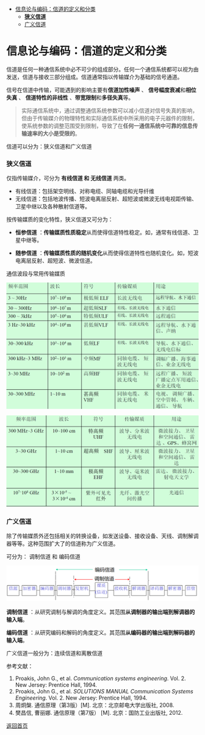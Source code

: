 - [信息论与编码：信道的定义和分类](#信息论与编码信道的定义和分类)
    - [**狭义信道**](#狭义信道)
    - [广义信道](#广义信道)


# 信息论与编码：信道的定义和分类

信道是任何一种通信系统中必不可少的组成部分。任何一个通信系统都可以视为由发送，信道与接收三部分组成。信道通常指以传输媒介为基础的信号通道。

信号在信道中传输，可能遇到的影响主要有**信道加性噪声** 、 **信号幅度衰减**和**相位失真** 、 **信道特性的非线性** 、**带宽限制**和**多径失真**等。

> 实际通信系统中，通过调整通信系统参数可以减小信道对信号失真的影响，但由于传输媒介的物理特性和实际通信系统中所采用的电子元器件的限制，使系统参数的调整范围受到限制，导致了在**任何一通信系统中可靠的信息传输速率的大小是受限的**。

信道可以分为：狭义信道和广义信道

### **狭义信道** 

仅指传输媒介，可分为 **有线信道 和 无线信道** 两类。

+ 有线信道：包括架空明线、对称电缆、同轴电缆和光导纤维
+ 无线信道：包括地波传播、短波电离层反射、超短波或微波无线电视距传输、卫星中继以及各种散射信道等。


按传输媒质的变化特性，狭义信道又可分为：

+ **恒参信道** ：**传输媒质性质稳定**从而使得信道特性稳定。如，通常有线信道、卫星中继等。

+ **随参信道** ：**传输媒质性质的随机变化**从而使得信道特性也随机变化。如，短波电离层反射、超短波、微波信道。

通信波段与常用传输媒质

![](https://raw.githubusercontent.com/timerring/picgo/master/picbed/image-20221118172609909.png)

![](https://raw.githubusercontent.com/timerring/picgo/master/picbed/image-20221118172624598.png)

### 广义信道

除了传输媒质外还包括相关的转换设备，如发送设备、接收设备、天线、调制解调器等等。这种范围扩大了的信道称为广义信道。

可分为： 调制信道 和 编码信道

![](https://raw.githubusercontent.com/timerring/picgo/master/picbed/image-20221118183730365.png)

**调制信道** ：从研究调制与解调的角度定义。其范围**从调制器的输出端到解调器的输入端**。

**编码信道** ：从研究编码和解码的角度定义。其范围**从编码器的输出端到解码器的输入端**。

广义信道一般分为：连续信道和离散信道





参考文献：

1. Proakis, John G., et al. *Communication systems engineering*. Vol. 2. New Jersey: Prentice Hall, 1994.
2. Proakis, John G., et al. *SOLUTIONS MANUAL Communication Systems Engineering*. Vol. 2. New Jersey: Prentice Hall, 1994.
3. 周炯槃. 通信原理（第3版）[M\]. 北京：北京邮电大学出版社, 2008.
4. 樊昌信, 曹丽娜. 通信原理（第7版） [M\]. 北京：国防工业出版社, 2012.



[返回首页](https://github.com/timerring/information-theory)
